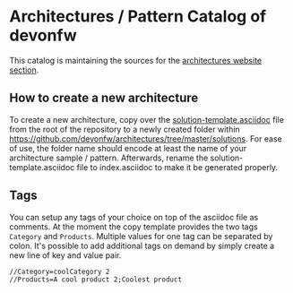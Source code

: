 # Architectures / Pattern Catalog of devonfw
This catalog is maintaining the sources for the [architectures website section](https://devonfw.com/website/pages/architectures/).

## How to create a new architecture
To create a new architecture, copy over the [solution-template.asciidoc](https://github.com/devonfw/architectures/blob/master/solution-template.asciidoc) file from the root of the repository to a newly created folder within https://github.com/devonfw/architectures/tree/master/solutions. For ease of use, the folder name should encode at least the name of your architecture sample / pattern. Afterwards, rename the solution-template.asciidoc file to index.asciidoc to make it be generated properly.

## Tags
You can setup any tags of your choice on top of the asciidoc file as comments. At the moment the copy template provides the two tags `Category` and `Products`. Multiple values for one tag can be separated by colon. It's possible to add additional tags on demand by simply create a new line of key and value pair.

```
//Category=coolCategory 2
//Products=A cool product 2;Coolest product
```
